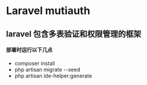 # Laravel mutiauth

## laravel 包含多表验证和权限管理的框架

#### 部署时运行以下几点 

* composer install
* php artisan migrate --seed
* php artisan ide-helper:generate